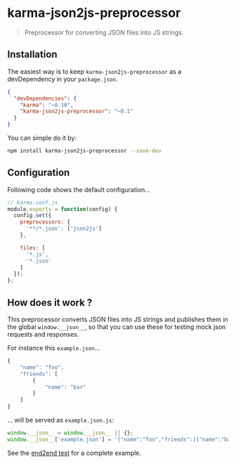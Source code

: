 # karma-json2js-preprocessor

> Preprocessor for converting JSON files into JS strings.

## Installation

The easiest way is to keep `karma-json2js-preprocessor` as a devDependency in your `package.json`.
```json
{
  "devDependencies": {
    "karma": "~0.10",
    "karma-json2js-preprocessor": "~0.1"
  }
}
```

You can simple do it by:
```bash
npm install karma-json2js-preprocessor --save-dev
```

## Configuration
Following code shows the default configuration...
```js
// karma.conf.js
module.exports = function(config) {
  config.set({
    preprocessors: {
      '**/*.json': ['json2js']
    },

    files: [
      '*.js',
      '*.json'
    ]
  });
};
```

## How does it work ?

This preprocessor converts JSON files into JS strings and publishes them in the global `window.__json__`, so that you can use these for testing mock json requests and responses.

For instance this `example.json`...
```js
{
    "name": "foo",
    "friends": [
        {
            "name": "bar"
        }
    ]
}
```
... will be served as `example.json.js`:
```js
window.__json__ = window.__json__ || {};
window.__json__['example.json'] = '{"name":"foo","friends":[{"name":"bar"}]}';
```

See the [end2end test](https://github.com/kenglxn/karma-json2js-preprocessor/tree/master/e2e-test) for a complete example.

